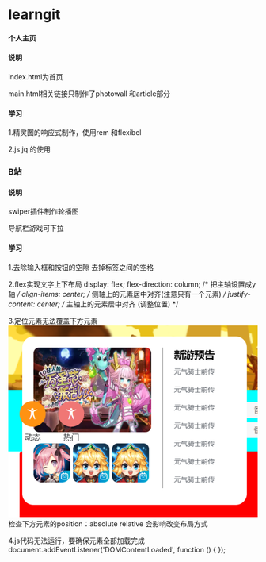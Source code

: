 # learngit 
#### 个人主页
#### 说明
index.html为首页

main.html相关链接只制作了photowall 和article部分
#### 学习
1.精灵图的响应式制作，使用rem 和flexibel 

2.js jq 的使用
### B站
#### 说明
swiper插件制作轮播图

导航栏游戏可下拉
#### 学习
1.去除输入框和按钮的空隙
去掉标签之间的空格

2.flex实现文字上下布局
    display: flex;
    flex-direction: column;  /* 把主轴设置成y轴 */
    align-items: center;  /* 侧轴上的元素居中对齐(注意只有一个元素) */
    justify-content: center; /* 主轴上的元素居中对齐 (调整位置) */
    
3.定位元素无法覆盖下方元素
![Alt text](image.png)
检查下方元素的position：absolute relative 会影响改变布局方式

4.js代码无法运行，要确保元素全部加载完成
    document.addEventListener('DOMContentLoaded', function () {
    });
